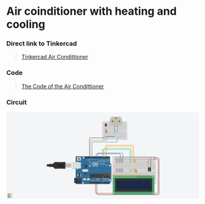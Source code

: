 # Air coinditioner with heating and cooling

### Direct link to Tinkercad
> [Tinkercad Air Condittioner](https://www.tinkercad.com/things/kcea7xx3glM?sharecode=kQWzHiKJHntPYtmhAeggIAyyj9TqdxE0qZbqOxUEbeQ)

### Code
> [The Code of the Air Condittioner](M242_AirCon.ino)

### Circuit
![The circuit of the Air Condittioner](M242_AirCon.png)
